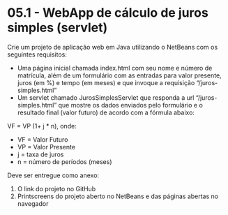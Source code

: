 # 05.1 - WebApp de cálculo de juros simples (servlet)

Crie um projeto de aplicação web em Java utilizando o NetBeans com os seguintes requisitos:

- Uma página inicial chamada index.html com seu nome e número de matrícula, além de um formulário com as entradas para valor presente, juros (em %) e tempo (em meses) e que invoque a requisição “/juros-simples.html”
- Um servlet chamado JurosSimplesServlet que responda a url “/juros-simples.html” que mostre os dados enviados pelo formulário e o resultado final (valor futuro) de acordo com a fórmula abaixo:

VF = VP (1+ j \* n), onde:

- VF = Valor Futuro
- VP = Valor Presente
- j = taxa de juros
- n = número de períodos (meses)

Deve ser entregue como anexo: 

1. O link do projeto no GitHub
2. Printscreens do projeto aberto no NetBeans e das páginas abertas no navegador